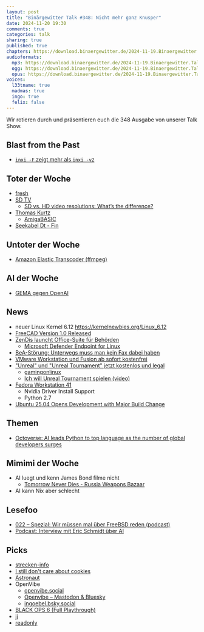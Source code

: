 ```yaml
---
layout: post
title: "Binärgewitter Talk #348: Nicht mehr ganz Knusper"
date: 2024-11-20 19:30
comments: true
categories: talk
sharing: true
published: true
chapters: https://download.binaergewitter.de/2024-11-19.Binaergewitter.Talk.348.chapters.txt
audioformats:
  mp3: https://download.binaergewitter.de/2024-11-19.Binaergewitter.Talk.348.mp3
  ogg: https://download.binaergewitter.de/2024-11-19.Binaergewitter.Talk.348.ogg
  opus: https://download.binaergewitter.de/2024-11-19.Binaergewitter.Talk.348.opus
voices:
  l33tname: true
  madmas: true
  ingo: true
  felix: false
---
```

Wir rotieren durch und präsentieren euch die 348 Ausgabe von unserer Talk Show.

## Blast from the Past
- [`inxi -F` zeigt mehr als `inxi -v2`]( https://social.anoxinon.de/@nyx/113469109057055955 )

## Toter der Woche
- [fresh](https://www.heise.de/news/Amazon-beendet-Lieferdienst-Fresh-in-Deutschland-10036201.html )
- [SD TV](https://www.heise.de/news/ARD-warnt-im-Satelliten-TV-vor-SD-Abschaltung-im-Januar-10040187.html )
  * [SD vs. HD video resolutions: What’s the difference?]( https://vimeo.com/blog/post/sd-vs-hd-explained )
- [Thomas Kurtz](https://www.heise.de/news/Nachruf-BASIC-Miterfinder-Thomas-E-Kurtz-verstorben-10056416.html )
  * [AmigaBASIC](https://de.wikipedia.org/wiki/AmigaBASIC)
- [Seekabel Dt - Fin](https://www.golem.de/news/hetzner-online-seekabel-c-lion1-von-finnland-nach-deutschland-durchtrennt-2411-190902.html )

## Untoter der Woche
- [Amazon Elastic Transcoder (ffmpeg)]( https://x.com/FFmpeg/status/1856981706231685555 )

## AI der Woche

- [GEMA gegen OpenAI]( https://www.heise.de/news/GEMA-verklagt-OpenAI-Auf-Klau-gebaute-Songtexte-10032255.html )

## News
- neuer Linux Kernel 6.12 https://kernelnewbies.org/Linux_6.12
- [FreeCAD Version 1.0 Released]( https://blog.freecad.org/2024/11/19/freecad-version-1-0-released/ )
- [ZenDis launcht Office-Suite für Behörden]( https://www.connect-professional.de/software-services/zendis-launcht-office-suite-fuer-behoerden.331874.html )
  * [Microsoft Defender Endpoint for Linux]( https://learn.microsoft.com/en-us/defender-endpoint/microsoft-defender-endpoint-linux )
- [BeA-Störung: Unterwegs muss man kein Fax dabei haben]( https://rsw.beck.de/aktuell/daily/meldung/detail/olg-karlsruhe-bea-ersatzeinreichung-dienstreise-fax-anwalt-wiedereinsetzung )
- [VMware Workstation und Fusion ab sofort kostenfrei]( https://linuxnews.de/vmware-workstation-und-fusion-ab-sofort-kostenfrei/ )
- ["Unreal" und "Unreal Tournament" jetzt kostenlos und legal]( https://www.heise.de/news/Spiele-Klassiker-Unreal-und-Unreal-Tournament-jetzt-kostenlos-und-legal-10049169.html )
  * [gamingonlinux]( https://www.gamingonlinux.com/2024/11/classic-unreal-tournament-and-unreal-now-easier-to-download-free-thanks-to-oldunreal/ )
  * [Ich will Unreal Tournament spielen (video)]( https://www.youtube.com/watch?v=mXapt4GHt-s )
- [Fedora Workstation 41]( https://fedoramagazine.org/whats-new-fedora-workstation-41/ )
  * Nvidia Driver Install Support
  * Python 2.7
- [Ubuntu 25.04 Opens Development with Major Build Change]( https://www.omgubuntu.co.uk/2024/10/ubuntu-25-04-officially-opens-for-development )

## Themen

- [Octoverse: AI leads Python to top language as the number of global developers surges]( https://github.blog/news-insights/octoverse/octoverse-2024/ )

## Mimimi der Woche
- AI luegt und kenn James Bond filme nicht
  * [Tomorrow Never Dies - Russia Weapons Bazaar]( https://www.youtube.com/watch?v=xqrAY-yoNBk )
- AI kann Nix aber schlecht

## Lesefoo
- [022 – Spezial: Wir müssen mal über FreeBSD reden (podcast)]( https://glitterbrains.org/podcast/022-spezial-wir-mussen-mal-uber-freebsd-reden/ )
- [Podcast: Interview mit Eric Schmidt über AI]( https://pca.st/episode/5686e2a8-c7a5-4651-a00b-434def6a7d15 )

## Picks
- [strecken-info]( https://strecken-info.de/ )
- [I still don't care about cookies]( https://addons.mozilla.org/en-US/firefox/addon/istilldontcareaboutcookies/ )
- [Astronaut]( http://astronaut.io/ )
- OpenVibe
  - [openvibe.social](https://openvibe.social/)
  - [Openvibe – Mastodon & Bluesky]( https://play.google.com/store/apps/details?id=com.plebstr.client&hl=en )
  - [ingoebel.bsky.social](ingoebel.bsky.social)
- [BLACK OPS 6 (Full Playthrough)]( https://www.youtube.com/playlist?list=PLeSTUHNlbcyrFmfMfOkeFfW5w8rQquaRH )
- [jj]( https://github.com/martinvonz/jj )
- [readonly]( https://pubs.opengroup.org/onlinepubs/9699919799/utilities/V3_chap02.html#tag_18_23 )
